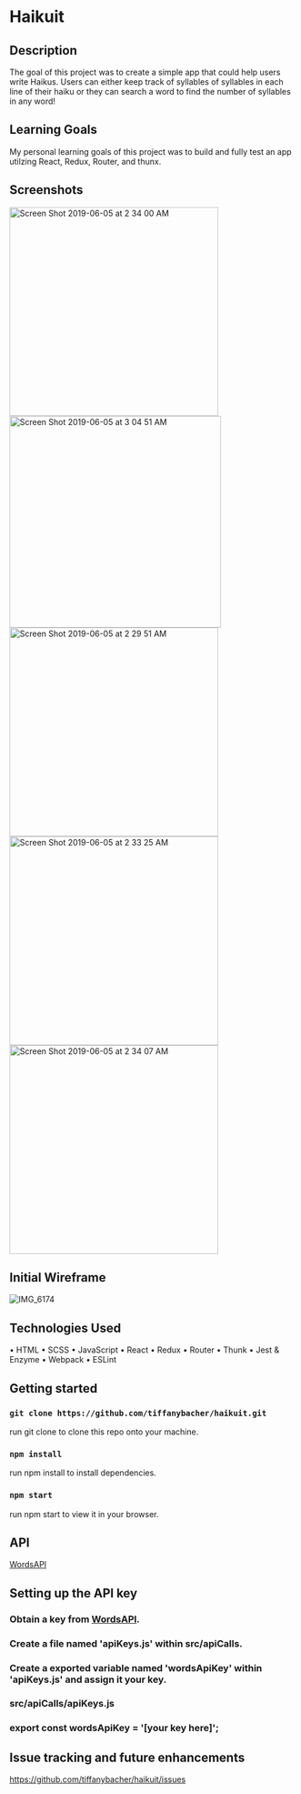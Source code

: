 # Haikuit

## Description
The goal of this project was to create a simple app that could help users write Haikus. Users can either keep track of syllables of syllables in each line of their haiku or they can search a word to find the number of syllables in any word!

## Learning Goals
My personal learning goals of this project was to build and fully test an app utilzing React, Redux, Router, and thunx.

## Screenshots
<img width="367" alt="Screen Shot 2019-06-05 at 2 34 00 AM" src="https://user-images.githubusercontent.com/46252038/58943842-d9e61480-873d-11e9-9ad6-25bb9392c41a.png">
<img width="372" alt="Screen Shot 2019-06-05 at 3 04 51 AM" src="https://user-images.githubusercontent.com/46252038/58944279-bb344d80-873e-11e9-93f5-272777930463.png">
<img width="367" alt="Screen Shot 2019-06-05 at 2 29 51 AM" src="https://user-images.githubusercontent.com/46252038/58943834-d3579d00-873d-11e9-84c6-d5fb9cbbbfb9.png">
<img width="367" alt="Screen Shot 2019-06-05 at 2 33 25 AM" src="https://user-images.githubusercontent.com/46252038/58943840-d5b9f700-873d-11e9-92d2-a9cd4447da85.png">
<img width="367" alt="Screen Shot 2019-06-05 at 2 34 07 AM" src="https://user-images.githubusercontent.com/46252038/58943863-e5394000-873d-11e9-9cdb-a85bc3c71ca7.png">

## Initial Wireframe
![IMG_6174](https://user-images.githubusercontent.com/46252038/58944859-df445e80-873f-11e9-8ca7-9a0ba6325107.jpg)

## Technologies Used
• HTML
• SCSS
• JavaScript
• React
• Redux
• Router
• Thunk
• Jest & Enzyme
• Webpack
• ESLint
 
## Getting started

### `git clone https://github.com/tiffanybacher/haikuit.git`
run git clone to clone this repo onto your machine.

### `npm install`
run npm install to install dependencies.

### `npm start`
run npm start to view it in your browser.

## API
[WordsAPI](https://rapidapi.com/wordsapi/api/wordsapi)

## Setting up the API key
### Obtain a key from [WordsAPI](https://rapidapi.com/wordsapi/api/wordsapi).
### Create a file named 'apiKeys.js' within src/apiCalls.
### Create a exported variable named 'wordsApiKey' within 'apiKeys.js' and assign it your key.

### src/apiCalls/apiKeys.js
###   export const wordsApiKey = '[your key here]';

## Issue tracking and future enhancements
https://github.com/tiffanybacher/haikuit/issues
